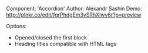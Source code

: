 Component: 'Accordion'
Author: Alexandr Sashin
Demo: http://plnkr.co/edit/fgrPhdgEm3vSRhXlwv6r?p=preview

Options: 
- Opened/closed the first block
- Heading titles compatible with HTML tags 